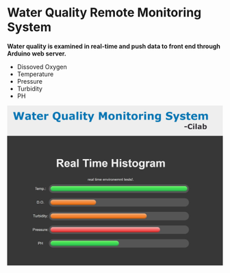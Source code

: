 # Water Quality Remote Monitoring System    
     
**Water quality is examined in real-time and push data to front end through Arduino web server.**

- Dissoved Oxygen
- Temperature
- Pressure
- Turbidity
- PH


![snapshot](https://github.com/fan5ga/water_quality_monitoring/blob/master/Monitoring.jpg)
